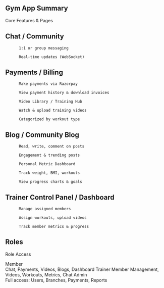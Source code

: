 ## Gym App Summary


Core Features & Pages

## Chat / Community

          1:1 or group messaging
          
          Real-time updates (WebSocket)

## Payments / Billing

          Make payments via Razorpay
          
          View payment history & download invoices
          
          Video Library / Training Hub
          
          Watch & upload training videos
          
          Categorized by workout type

## Blog / Community Blog

          Read, write, comment on posts
          
          Engagement & trending posts
          
          Personal Metric Dashboard
          
          Track weight, BMI, workouts
          
          View progress charts & goals

## Trainer Control Panel / Dashboard

          Manage assigned members
          
          Assign workouts, upload videos
          
          Track member metrics & progress
          
## Roles

Role	Access

Member	  
      Chat, Payments, Videos, Blogs, Dashboard
Trainer	
      Member Management, Videos, Workouts, Metrics, Chat
Admin	
      Full access: Users, Branches, Payments, Reports
